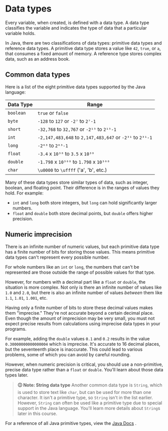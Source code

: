 # Data types

Every variable, when created, is defined with a data type. A data type classifies the variable and indicates the type of data that a particular variable holds.

In Java, there are two classifications of data types: primitive data types and reference data types. A primitive data type stores a value like `42`, `true`, or `a`, that consumes a fixed amount of memory. A reference type stores complex data, such as an address book.

## Common data types
Here is a list of the eight primitive data types supported by the Java language:

| Data Type | Range                                                    |
| --------- | -------------------------------------------------------- |
| `boolean` | `true` or `false`                                        |
| `byte`    | `-128` to `127` or `-2⁷` to `2⁷-1`                       |
| `short`   | `-32,768` to `32,767` or `-2¹⁵` to `2¹⁵-1`               |
| `int`     | `-2,147,483,648` to `2,147,483,647` or `-2³¹` to `2³¹-1` |
| `long`    | `-2⁶³` to `2⁶³-1`                                        |
| `float`   | `-3.4` x `10³⁸` to `3.5` x `10³⁸`                        |
| `double`  | `-1.798` x `10³⁰⁸` to `1.798` x `10³⁰⁸`                  |
| `char`    | `\u0000` to `\uffff` ('a', 'b', etc.)                    |

Many of these data types store similar types of data, such as integer, boolean, and floating point. Their difference is in the ranges of values they hold. For example:
-   `int` and `long` both store integers, but `long` can hold significantly larger numbers.
-   `float` and `double` both store decimal points, but `double` offers higher precision.

## Numeric imprecision
There is an infinite number of numeric values, but each primitive data type has a finite number of bits for storing those values. This means primitive data types can't represent every possible number.

For whole numbers like an `int` or `long`, the numbers that can't be represented are those outside the range of possible values for that type.

However, for numbers with a decimal part like a `float` or `double`, the situation is more complex. Not only is there an infinite number of values like `1.0` and `2.0`, but there is also an infinite number of values _between_ them like `1.1`, `1.01`, `1.001`, etc.

Having only a finite number of bits to store these decimal values makes them "imprecise." They're not accurate beyond a certain decimal place. Even though the amount of imprecision may be very small, you must not expect precise results from calculations using imprecise data types in your programs.

For example, adding the `double` values `0.1` and `0.2` results in the value `0.30000000000000004` which is imprecise. It's accurate to 16 decimal places, but the seventeenth place is inaccurate. This could lead to various problems, some of which you can avoid by careful rounding.

However, when numeric precision is critical, you should use a non-primitive, precise data type rather than a `float` or `double`. You'll learn about those data types later.

>**🛈 Note: String data type**
Another common data type is `String`, which is used to store text like `char`, but can be used for more than one character. It isn't a primitive type, so `String` isn't in the list earlier. However, `String` can often be used like a primitive type due to special support in the Java language. You'll learn more details about `String`s later in this course.

For a reference of all Java primitive types, view the [Java Docs](https://docs.oracle.com/javase/tutorial/java/nutsandbolts/datatypes.html) .